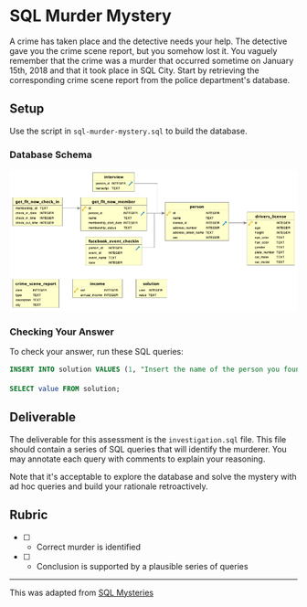 # SQL Murder Mystery

A crime has taken place and the detective needs your help. The detective gave you the crime scene report, but you somehow lost it. You vaguely remember that the crime was a murder that occurred sometime on January 15th, 2018 and that it took place in SQL City. Start by retrieving the corresponding crime scene report from the police department's database.

## Setup

Use the script in `sql-murder-mystery.sql` to build the database.

### Database Schema

![Database schema](schema.png)

### Checking Your Answer

To check your answer, run these SQL queries:

```sql
INSERT INTO solution VALUES (1, "Insert the name of the person you found here");

SELECT value FROM solution;
```

## Deliverable

The deliverable for this assessment is the `investigation.sql` file. This file should contain a series of SQL queries that will identify the murderer. You may annotate each query with comments to explain your reasoning.

Note that it's acceptable to explore the database and solve the mystery with ad hoc queries and build your rationale retroactively.

## Rubric

* [ ] - Correct murder is identified
* [ ] - Conclusion is supported by a plausible series of queries

---

This was adapted from [SQL Mysteries](https://github.com/NUKnightLab/sql-mysteries)
